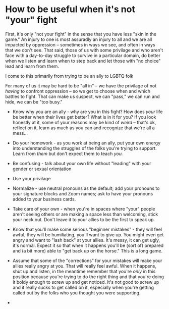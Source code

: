 # How to be useful when it's not "your" fight

First, it's only "not your fight" in the sense that you have less "skin in the game." An injury to one is most assuradly an injury to all and we are all impacted by oppression – sometimes in ways we see, and often in ways that we don't see. That said, those of us with some privilage and who aren't face with a day-to-day struggle to survive in a particular domain, do better when we listen and learn when to step back and let those with "no choice" lead and learn from them.

I come to this primarily from trying to be an ally to LGBTQ folk

For many of us it may be hard to be "all in" – we have the privilage of not *having* to confront oppression – so we get to choose when and which battles to fight. That can make us suspect, we can "pass," we can run and hide, we can be "too busy."

* Know why you are an ally - why are you in this fight? How does *your* life be better when their lives get better? What is in it for you? If you look honestly at it, some of your reasons may be kind of *weird* – that's ok, reflect on it, learn as much as you can and recognize that we're all a mess…

* Do your homework - as you work at being an ally, put your own energy into understanding the struggles of the folks you're trying to support. Learn from *them* but don't expect them to teach *you.*

* Be confusing - talk about your own life without "leading" with your gender or sexual orientation

* Use your privilage

* Normalize - use neutral pronouns as the default; add your pronouns to your signature blocks and Zoom names; ask to have your pronouns added to your business cards.

* Take care of your own - when you're in spaces where "your" people aren't seeing others or are making a space less than welcoming, stick your neck out. Don't leave it to your allies to be the first to speak up.

* Know that you'll make some serious "beginner mistakes" - they will feel awful, they will be humiliating, you'll want to give up. You might even get angry and want to "lash back" at your allies. It's messy, it can get ugly, it's normal. Expect it so that when it happens you'll be (sort of) prepared and (a bit more) able to "get back up on the horse." This is a long game.

* Assume that some of the "corrections" for your mistakes will make your allies really angry at you. That will really feel awful. When it happens, shut up and listen, in the meantime remember that you're *only* in this position because you're trying to do the right thing and that you're doing it boldy enough to screw up and get noticed. It's not good to screw up and it really sucks to get called on it, especially when you're getting called out by the folks who you thought you were supporting.
* 
